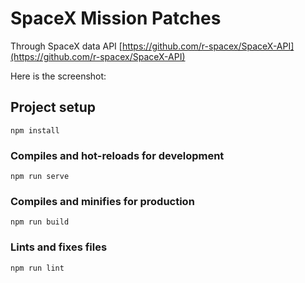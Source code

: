 # SpaceX Mission Patches 
Through SpaceX data API [https://github.com/r-spacex/SpaceX-API](https://github.com/r-spacex/SpaceX-API)

Here is the screenshot:




## Project setup
```
npm install
```

### Compiles and hot-reloads for development
```
npm run serve
```

### Compiles and minifies for production
```
npm run build
```

### Lints and fixes files
```
npm run lint
```
